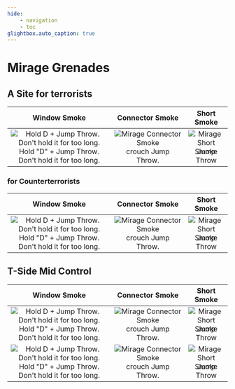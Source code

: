 ```yaml
---
hide:
    - navigation
    - toc
glightbox.auto_caption: true
---
```


# Mirage Grenades

## **A Site for terrorists**

|**Window Smoke**|**Connector Smoke**|**Short Smoke**|
|:---:|:---:|:---:|
|<div style="position: relative; display: inline-block;"><img src="../../assets/img/mirage_window_ep.png" alt="Hold D + Jump Throw. Don't hold it for too long." style="position: absolute; top: 0; left: 0; opacity: 100;"><img src="../../assets/img/mirage_window_full.png" alt="Hold D + Jump Throw. Don't hold it for too long." style="position: relative; z-index: 1; opacity: 0;"></div><br>Hold "D" + Jump Throw. Don't hold it for too long.|<div style="position: relative; display: inline-block;"><img src="../../assets/img/mirage_connector_ep.png" alt="Mirage Connector Smoke" style="position: absolute; top: 0; left: 0; opacity: 100;"><img src="../../assets/img/mirage_connector_full.png" alt="Hold crouch + Jump Throw" style="position: relative; z-index: 1; opacity: 0;"></div><br>crouch Jump Throw.|<div style="position: relative; display: inline-block;"><img src="../../assets/img/mirage_short_ep.png" alt="Mirage Short Smoke" style="position: absolute; top: 0; left: 0; opacity: 100;"><img src="../../assets/img/mirage_short_full.png" alt="Jump Throw" style="position: relative; z-index: 1; opacity: 0;"></div><br>Jump Throw|

### for Counterterrorists

|**Window Smoke**|**Connector Smoke**|**Short Smoke**|
|:---:|:---:|:---:|
|<div style="position: relative; display: inline-block;"><img src="../../assets/img/mirage_window_ep.png" alt="Hold D + Jump Throw. Don't hold it for too long." style="position: absolute; top: 0; left: 0; opacity: 100;"><img src="../../assets/img/mirage_window_full.png" alt="Hold D + Jump Throw. Don't hold it for too long." style="position: relative; z-index: 1; opacity: 0;"></div><br>Hold "D" + Jump Throw. Don't hold it for too long.|<div style="position: relative; display: inline-block;"><img src="../../assets/img/mirage_connector_ep.png" alt="Mirage Connector Smoke" style="position: absolute; top: 0; left: 0; opacity: 100;"><img src="../../assets/img/mirage_connector_full.png" alt="Hold crouch + Jump Throw" style="position: relative; z-index: 1; opacity: 0;"></div><br>crouch Jump Throw.|<div style="position: relative; display: inline-block;"><img src="../../assets/img/mirage_short_ep.png" alt="Mirage Short Smoke" style="position: absolute; top: 0; left: 0; opacity: 100;"><img src="../../assets/img/mirage_short_full.png" alt="Jump Throw" style="position: relative; z-index: 1; opacity: 0;"></div><br>Jump Throw|

## T-Side Mid Control

|**Window Smoke**|**Connector Smoke**|**Short Smoke**|
|:---:|:---:|:---:|
|<div style="position: relative; display: inline-block;"><img src="../../assets/img/mirage_window_ep.png" alt="Hold D + Jump Throw. Don't hold it for too long." style="position: absolute; top: 0; left: 0; opacity: 100;"><img src="../../assets/img/mirage_window_full.png" alt="Hold D + Jump Throw. Don't hold it for too long." style="position: relative; z-index: 1; opacity: 0;"></div><br>Hold "D" + Jump Throw. Don't hold it for too long.|<div style="position: relative; display: inline-block;"><img src="../../assets/img/mirage_connector_ep.png" alt="Mirage Connector Smoke" style="position: absolute; top: 0; left: 0; opacity: 100;"><img src="../../assets/img/mirage_connector_full.png" alt="Hold crouch + Jump Throw" style="position: relative; z-index: 1; opacity: 0;"></div><br>crouch Jump Throw.|<div style="position: relative; display: inline-block;"><img src="../../assets/img/mirage_short_ep.png" alt="Mirage Short Smoke" style="position: absolute; top: 0; left: 0; opacity: 100;"><img src="../../assets/img/mirage_short_full.png" alt="Jump Throw" style="position: relative; z-index: 1; opacity: 0;"></div><br>Jump Throw|
|<div style="position: relative; display: inline-block;"><img src="../../assets/img/mirage_window_ep.png" alt="Hold D + Jump Throw. Don't hold it for too long." style="position: absolute; top: 0; left: 0; opacity: 100;"><img src="../../assets/img/mirage_window_full.png" alt="Hold D + Jump Throw. Don't hold it for too long." style="position: relative; z-index: 1; opacity: 0;"></div><br>Hold "D" + Jump Throw. Don't hold it for too long.|<div style="position: relative; display: inline-block;"><img src="../../assets/img/mirage_connector_ep.png" alt="Mirage Connector Smoke" style="position: absolute; top: 0; left: 0; opacity: 100;"><img src="../../assets/img/mirage_connector_full.png" alt="Hold crouch + Jump Throw" style="position: relative; z-index: 1; opacity: 0;"></div><br>crouch Jump Throw.|<div style="position: relative; display: inline-block;"><img src="../../assets/img/mirage_short_ep.png" alt="Mirage Short Smoke" style="position: absolute; top: 0; left: 0; opacity: 100;"><img src="../../assets/img/mirage_short_full.png" alt="Jump Throw" style="position: relative; z-index: 1; opacity: 0;"></div><br>Jump Throw|

